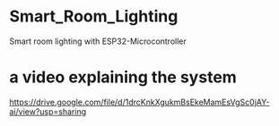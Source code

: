 # Smart_Room_Lighting
Smart room lighting with ESP32-Microcontroller
# a video explaining the system
https://drive.google.com/file/d/1drcKnkXgukmBsEkeMamEsVgSc0jAY-ai/view?usp=sharing
